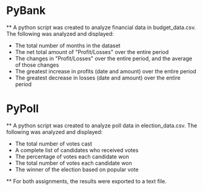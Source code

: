 # PyBank

** A python script was created to analyze financial data in budget_data.csv. The following was analyzed and displayed:

  * The total number of months in the dataset
  * The net total amount of "Profit/Losses" over the entire period
  * The changes in "Profit/Losses" over the entire period, and the average of those changes
  * The greatest increase in profits (date and amount) over the entire period
  * The greatest decrease in losses (date and amount) over the entire period

# PyPoll

** A python script was created to analyze poll data in election_data.csv. The following was analyzed and displayed:

  * The total number of votes cast
  * A complete list of candidates who received votes
  * The percentage of votes each candidate won
  * The total number of votes each candidate won
  * The winner of the election based on popular vote
  
 ** For both assignments, the results were exported to a text file.





